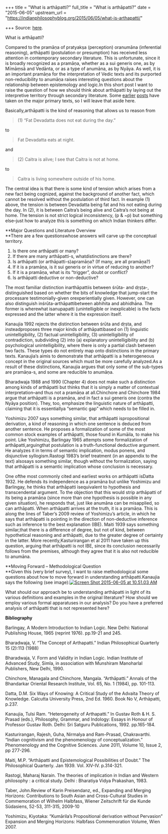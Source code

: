 +++
title = "What is arthāpatti?"
full_title = "What is arthāpatti?"
date = "2015-06-05"
upstream_url = "https://indianphilosophyblog.org/2015/06/05/what-is-arthapatti/"

+++
Source: [here](https://indianphilosophyblog.org/2015/06/05/what-is-arthapatti/).

What is arthāpatti?

Compared to the pramāṇa of pratyakṣa (perception) oranumāna
(inferential reasoning), arthāpatti (postulation or presumption) has
received less attention in contemporary secondary literature. This is
unfortunate, since it is broadly recognized as a pramāṇa, whether as a
sui generis one, as by Mīmāṃsā and Vedānta, or as a type of anumāna, as
by Nyāya. As well, it is an important pramāṇa for the interpretation of
Vedic texts and its purported non-reducibility to anumāṇa raises
interesting questions about the relationship between epistemology and
logic.In this short post I want to raise the question of how we should
think about arthāpatti by laying out the interpretive territory through
secondary literature. Some
[earlier](http://indianphilosophyblog.org/2015/04/28/arthapatti-and-the-kevalavyatirekin-anumana/)
[posts](http://indianphilosophyblog.org/2015/02/27/why-are-postulation-arthapatti-and-inference-not-the-same-thing/)
have taken on the major primary texts, so I will leave that aside here.

Basically,arthāpatti is the kind of reasoning that allows us to reason
from

> \(1\) “Fat Devadatta does not eat during the day.”

to

> Fat Devadatta eats at night.

and

> \(2\) Caitra is alive; I see that Caitra is not at home.

to

> Caitra is living somewhere outside of his home.

The central idea is that there is some kind of tension which arises from
a new fact being cognized, against the background of another fact, which
cannot be resolved without the postulation of third fact. In example (1)
above, the tension is between Devadatta being fat and his not eating
during the day. In (2), it is between Caitra’s being alive and Caitra’s
not being at home. The tension is not strict logical inconsistency, (p &
\~p) but something else–just how to analyze this is something on which
Indian thinkers differ.

**Major Questions and Literature Overview  
**There are a few questionswhose answers will carve up the conceptual
territory.

1.  Is there one arthāpatti or many?
2.  If there are many arthāpatti-s, whatdistinctions are there?
3.  Is arthāpatti (or arthāpatti-s)apramāṇa? (If many, are all
    pramāṇa?)
4.  If it is a pramāṇa, is it sui generis or in virtue of reducing to
    another?
5.  If it is a pramāṇa, what is its “trigger”, doubt or conflict?
6.  Is arthāpatti deductive or non-deductive?

The most familiar distinction inarthāpattiis between śrūta- and
dṛṣṭa-, distinguished based on whether the bits of knowledge that
jump-start the processare testimonially-given orexperientially given.
However, one can also distinguish inśrūta-arthāpattibetween abhihita
and abhidhāna. The former is wherewhat isanupapatti (unintelligible or
inexplicable) is the facts expressed and the latter where it is the
expression itself.

Kanaujia 1992 rejects the distinction between śrūta and dṛṣta, and
insteadproposes three major kinds of arthāpattibased on (1) linguistic
unintelligibility, (2) factual unintelligibility, (3) unintelligibility
of contradiction, subdividing (2) into (a) explanatory unintelligibility
and (b) psychological unintelligibility, where there is only a partial
clash between two facts. These types do not entirely map onto
distinctions in the primary texts. Kanaujia’s aimis to demonstrate that
arthāpatti is a heterogeneous concept in the original sources which must
be more carefully analyzed.As a result of these distinctions, Kanaujia
argues that only some of the sub-types are pramāṇa-s, and some are
reducible to anumāṇa.

Bharadwaja 1988 and 1990 (Chapter 4) does not make such a distinction
among kinds of arthāpatti but thinks that it is simply a matter of
contextual interpretation–and thus not a pramāṇa at all.Chinchore and
Chinchore 1984 argue that arthāpatti is a pramāṇa, and in fact a sui
generis one (contra the Nyāya position). They, too, emphasize the
linguistic nature of arthāpatti, claiming that it is essentiallya
“semantic gap” which needs to be filled in.

Yoshimizu 2007 says something similar, that arthāpatti ispropositional
derivation, a kind of reasoning in which one sentence is deduced from
another sentence. He proposes a formalization of some of the most common
stock examples of arthāpatti, those found in Kumāila, to make his point.
Like Yoshimizu, Barlingay 1965 attempts some formalization of
arthāpatti,arguingthat postulation is a truth-functional deductive
argument. He analyzes it in terms of semantic implication, modus ponens,
and disjunctive syllogism.Rastogi 1983’s brief treatment (in an
appendix to the text) alsosays something similar, though without the
formalization, saying that arthāpatti is a semantic implication whose
conclusion is necessary.

One ofthe most commonly cited and earliest works on arthāpatti isDatta
1932. He defends its independence as a pramāna but unlike Yoshimizu and
Barlingay, he thinks that arthāpatti isequivalent to hypothesis and
transcendental argument. To the objection that this would strip
arthāpatti of its being a pramāṇa (since more than one hypothesis is
possible in any given situation), he responds that, just like anumāna
can be misapplied, so can arthāpatti. When arthāpatti arrives at the
truth, it is a pramāṇa. This is along the lines of Taber’s 2009 review
of Yoshimizu’s article, in which he says that arthāpatti is pointing in
the direction of non-deductive inference such as inference to the best
explanation (IBE). Maiti 1939 says something similar,that there is a
difference of degree, but not of kind, between hypothetical reasoning
and arthāpatti, due to the greater degree of certainty in the latter.
More recently,Kasturirangan et al 2011 have taken up this question,
arguing that arthāpatti is not IBE, since its conclusion necessarily
follows from the premises, although they agree that it is also not
reducible to anumāna.

**Moving Forward – Methodological Question  
**Given this (very brief survey), I want to raise methodological some
questions about how to move forward in understanding
arthāpatti.Kanaujia says the following (see image):[![Screen Shot
2015-06-05 at 10.51.03
AM](http://indianphilosophyblog.org/wp-content/uploads/sites/2/2015/06/Screen-Shot-2015-06-05-at-10.51.03-AM.png)](http://indianphilosophyblog.org/wp-content/uploads/sites/2/2015/06/Screen-Shot-2015-06-05-at-10.51.03-AM.png)



What should our approach be to understanding arthāpatti in light of its
various definitions and examples in the original literature? How should
we employ various formal apparatuses in our analysis? Do you have a
preferred analysis of arthāpatti that is not represented here?

**Bibliography**

Barlingay, A Modern Introduction to Indian Logic. New Delhi: National
Publishing House, 1965 (reprint 1976). pp.19-21 and 245.

Bharadwaja, V. “The Concept of Arthapatti.” Indian Philosophical
Quarterly 15 (2):113 (1988)

Bharadwaja, V. Form and Validity in Indian Logic. Indian Institute of
Advanced Study, Simla, in association with Munshiram Manoharlal
Publishers, New Delhi, 1990.

Chinchore, Managala and Chinchore, Mangala. “Arthāpatti.” Annals of the
Bhandarkar Oriental Research Institute, Vol. 65, No. 1 (1984), pp.
101-113.

Datta, D.M. Six Ways of Knowing: A Critical Study of the Advaita Theory
of Knowledge. Calcutta University Press, 2nd Ed. 1960. Book No V,
Arthāpatti, p.237.

Kanaujia, Tulsi Ram. “Heterogeneity of Arthapatti.” In Gustav Roth & H.
S. Prasad (eds.), Philosophy, Grammar, and Indology: Essays in Honour of
Professor Gustav Roth. Delhi: Sri Satguru Publications, 1992.
pp.165-184.

Kasturirangan, Rajesh, Guha, Nirmalya and Ram-Prasad, Chakravarthi.
“Indian cognitivism and the phenomenology of conceptualization.”
Phenomenology and the Cognitive Sciences. June 2011, Volume 10, Issue 2,
pp 277-296.

Maiti, M.P. “Arthāpatti and Epistemological Possibilities of Doubt.” The
Philosophical Quarterly. Jan 1939. Vol. XIV-IV. p.314-321.

Rastogi, Maharaj Narain. The theories of implication in Indian and
Western philosophy : a critical study. Delhi : Bharatiya Vidya
Prakashan, 1983.

Taber, John.Review of Karin Preisendanz, ed., Expanding and Merging
Horizons: Contributions to South Asian and Cross-Cultural Studies in
Commemoration of Wilhelm Halbfass, Wiener Zeitschrift für die Kunde
Südasiens, 52-53, 311-315, 2009-10

Yoshimizu, Kiyotaka: “Kumārila’s Propositional derivation without
Pervasion” Expansion and Merging Horizons: Halbfass Commemoration
Volume, Wien 2007.




